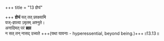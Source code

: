 +++
title = "13 ज्ञेयं"

+++
**ज्ञेयं** यत् तत् प्रवक्ष्यामि  
यज्-ज्ञात्वा ऽमृतम् अश्नुते।  
अनादिमत् परं **ब्रह्म**  
न सत् तन् नासद् उच्यते +++(यथा यावनाः - hyperessential, beyond being.)+++॥13.13॥